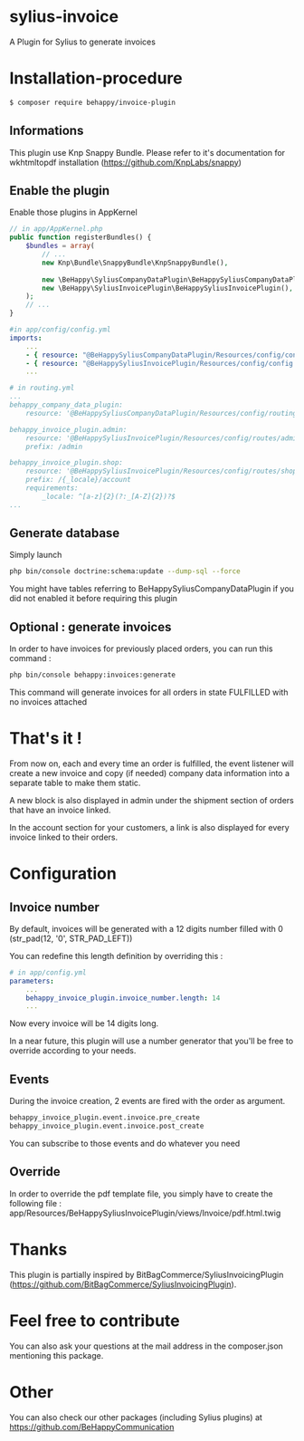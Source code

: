 # sylius-invoice
A Plugin for Sylius to generate invoices

# Installation-procedure
```bash
$ composer require behappy/invoice-plugin
```

## Informations
This plugin use Knp Snappy Bundle. Please refer to it's documentation for wkhtmltopdf installation (https://github.com/KnpLabs/snappy)

## Enable the plugin
Enable those plugins in AppKernel

```php
// in app/AppKernel.php
public function registerBundles() {
	$bundles = array(
		// ...
        new Knp\Bundle\SnappyBundle\KnpSnappyBundle(),
		
        new \BeHappy\SyliusCompanyDataPlugin\BeHappySyliusCompanyDataPlugin(),
        new \BeHappy\SyliusInvoicePlugin\BeHappySyliusInvoicePlugin(),
    );
    // ...
}
```

```yaml
#in app/config/config.yml
imports:
    ...
    - { resource: "@BeHappySyliusCompanyDataPlugin/Resources/config/config.yml" }
    - { resource: "@BeHappySyliusInvoicePlugin/Resources/config/config.yml" }
    ...
```

```yaml
# in routing.yml
...
behappy_company_data_plugin:
    resource: '@BeHappySyliusCompanyDataPlugin/Resources/config/routing.yml'

behappy_invoice_plugin.admin:
    resource: '@BeHappySyliusInvoicePlugin/Resources/config/routes/admin.yml'
    prefix: /admin

behappy_invoice_plugin.shop:
    resource: '@BeHappySyliusInvoicePlugin/Resources/config/routes/shop.yml'
    prefix: /{_locale}/account
    requirements:
        _locale: ^[a-z]{2}(?:_[A-Z]{2})?$
...
```

## Generate database
Simply launch

```bash
php bin/console doctrine:schema:update --dump-sql --force
``` 

You might have tables referring to BeHappySyliusCompanyDataPlugin if you did not enabled it before requiring this plugin

## Optional : generate invoices

In order to have invoices for previously placed orders, you can run this command :

```bash
php bin/console behappy:invoices:generate
``` 

This command will generate invoices for all orders in state FULFILLED with no invoices attached

# That's it !
From now on, each and every time an order is fulfilled, the event listener will create a new invoice and copy (if needed)
company data information into a separate table to make them static.

A new block is also displayed in admin under the shipment section of orders that have an invoice linked.

In the account section for your customers, a link is also displayed for every invoice linked to their orders.

# Configuration
## Invoice number
By default, invoices will be generated with a 12 digits number filled with 0 (str_pad(12, '0', STR_PAD_LEFT))

You can redefine this length definition by overriding this :

```yaml
# in app/config.yml
parameters:
    ...
    behappy_invoice_plugin.invoice_number.length: 14
    ...
```

Now every invoice will be 14 digits long.

In a near future, this plugin will use a number generator that you'll be free to override according to your needs.

## Events
During the invoice creation, 2 events are fired with the order as argument.

```bash
behappy_invoice_plugin.event.invoice.pre_create
behappy_invoice_plugin.event.invoice.post_create
```

You can subscribe to those events and do whatever you need

## Override
In order to override the pdf template file, you simply have to create the following file : app/Resources/BeHappySyliusInvoicePlugin/views/Invoice/pdf.html.twig

# Thanks
This plugin is partially inspired by BitBagCommerce/SyliusInvoicingPlugin (https://github.com/BitBagCommerce/SyliusInvoicingPlugin).

# Feel free to contribute
You can also ask your questions at the mail address in the composer.json mentioning this package.

# Other
You can also check our other packages (including Sylius plugins) at https://github.com/BeHappyCommunication
